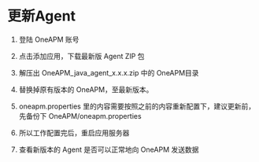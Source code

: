 # 更新Agent

1. 登陆 OneAPM 账号

2. 点击添加应用，下载最新版 Agent ZIP 包

3. 解压出 OneAPM_java_agent_x.x.x.zip 中的 OneAPM目录

4. 替换掉原有版本的 OneAPM，至最新版本。

5. oneapm.properties 里的内容需要按照之前的内容重新配置下，建议更新前，先备份下 OneAPM/oneapm.properties

6. 所以工作配置完后，重启应用服务器

7. 查看新版本的 Agent 是否可以正常地向 OneAPM 发送数据

